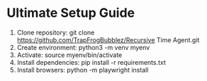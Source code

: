 # Ultimate Setup Guide
1. Clone repository: git clone https://github.com/TrapFrogBubblez/Recursive Time Agent.git
2. Create environment: python3 -m venv myenv
3. Activate: source myenv/bin/activate
4. Install dependencies: pip install -r requirements.txt
5. Install browsers: python -m playwright install
